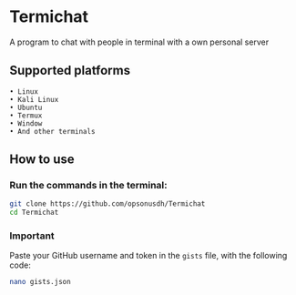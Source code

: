 # Termichat
A program to chat with people in terminal with a own personal server

## Supported platforms
    • Linux
    • Kali Linux
    • Ubuntu
    • Termux
    • Window
    • And other terminals
## How to use
### Run the commands in the terminal:

```bash
git clone https://github.com/opsonusdh/Termichat
cd Termichat
```

### Important
Paste your GitHub username and token in the `gists` file, with the following code:
```bash
nano gists.json
```
